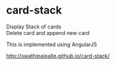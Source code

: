 # card-stack
Display Stack of cards <br>
Delete card and append new card 




This is implemented using AngularJS

http://swathipaipalle.github.io/card-stack/
